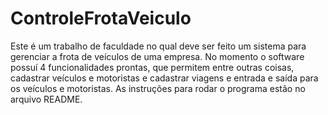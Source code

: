 # ControleFrotaVeiculo
Este é um trabalho de faculdade no qual deve ser feito um sistema para gerenciar a frota de veículos de uma empresa. No momento o software possuí 4 funcionalidades prontas, que permitem  entre outras coisas, cadastrar veículos e motoristas e cadastrar viagens e entrada e saída para os veículos e motoristas. As instruções para rodar o programa estão no arquivo README.
